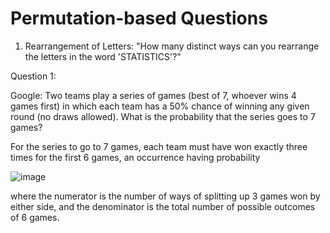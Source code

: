 # Permutation-based Questions

1. Rearrangement of Letters: "How many distinct ways can you rearrange the letters in the word 'STATISTICS'?"



Question 1:

Google: Two teams play a series of games (best of 7, whoever wins 4 games first) in which each team has a 50% chance of winning any given round (no draws allowed). What is the probability that the series goes to 7 games?

For the series to go to 7 games, each team must have won exactly three times for the first 6 games, an occurrence having probability

![image](https://user-images.githubusercontent.com/60442877/192422763-d2a942b7-b312-483a-a1ef-b5f728947e0b.png)

where the numerator is the number of ways of splitting up 3 games won by either side, and the denominator is the total number of possible outcomes of 6 games.
